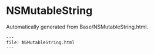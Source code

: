 
# NSMutableString

Automatically generated from Base/NSMutableString.html.

``` {raw} html
---
file: NSMutableString.html
---
```
